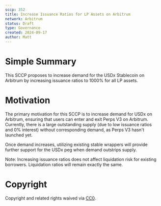 ```yaml
---
sccp: 352
title: Increase Issuance Ratios for LP Assets on Arbitrum
network: Arbitrum
status: Draft
type: Governance
created: 2024-09-17
author: Matt
---
```


# Simple Summary

This SCCP proposes to increase demand for the USDx Stablecoin on Arbitrum by increasing issuance ratios to 1000% for all LP assets.

# Motivation

The primary motivation for this SCCP is to increase demand for USDx on Arbitrum, ensuring that users can enter and exit Perps V3 on Arbitrum. Currently, there is a large outstanding supply (due to low issuance ratios and 0% interest) without corresponding demand, as Perps V3 hasn't launched yet.

Once demand increases, utilizing existing stable wrappers will provide further support for the USDx peg when demand outstrips supply.

Note: Increasing issuance ratios does not affect liquidation risk for existing borrowers. Liquidation ratios will remain exactly the same.
# Copyright
Copyright and related rights waived via [CC0](https://creativecommons.org/publicdomain/zero/1.0/).
